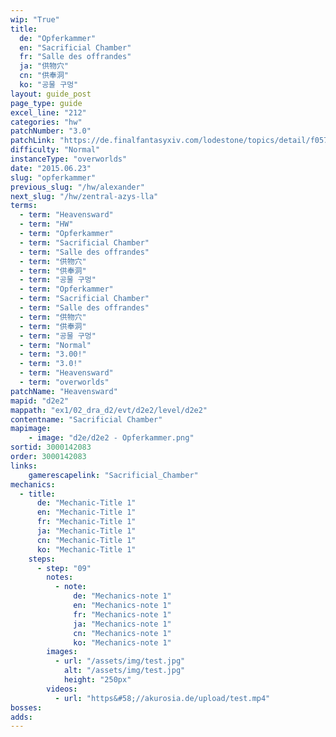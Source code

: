 ```yaml
---
wip: "True"
title:
  de: "Opferkammer"
  en: "Sacrificial Chamber"
  fr: "Salle des offrandes"
  ja: "供物穴"
  cn: "供奉洞"
  ko: "공물 구멍"
layout: guide_post
page_type: guide
excel_line: "212"
categories: "hw"
patchNumber: "3.0"
patchLink: "https://de.finalfantasyxiv.com/lodestone/topics/detail/f0575b82a639492e5a70e34d823d77bddcb7f686"
difficulty: "Normal"
instanceType: "overworlds"
date: "2015.06.23"
slug: "opferkammer"
previous_slug: "/hw/alexander"
next_slug: "/hw/zentral-azys-lla"
terms:
  - term: "Heavensward"
  - term: "HW"
  - term: "Opferkammer"
  - term: "Sacrificial Chamber"
  - term: "Salle des offrandes"
  - term: "供物穴"
  - term: "供奉洞"
  - term: "공물 구멍"
  - term: "Opferkammer"
  - term: "Sacrificial Chamber"
  - term: "Salle des offrandes"
  - term: "供物穴"
  - term: "供奉洞"
  - term: "공물 구멍"
  - term: "Normal"
  - term: "3.00!"
  - term: "3.0!"
  - term: "Heavensward"
  - term: "overworlds"
patchName: "Heavensward"
mapid: "d2e2"
mappath: "ex1/02_dra_d2/evt/d2e2/level/d2e2"
contentname: "Sacrificial Chamber"
mapimage:
    - image: "d2e/d2e2 - Opferkammer.png"
sortid: 3000142083
order: 3000142083
links:
    gamerescapelink: "Sacrificial_Chamber"
mechanics:
  - title:
      de: "Mechanic-Title 1"
      en: "Mechanic-Title 1"
      fr: "Mechanic-Title 1"
      ja: "Mechanic-Title 1"
      cn: "Mechanic-Title 1"
      ko: "Mechanic-Title 1"
    steps:
      - step: "09"
        notes:
          - note:
              de: "Mechanics-note 1"
              en: "Mechanics-note 1"
              fr: "Mechanics-note 1"
              ja: "Mechanics-note 1"
              cn: "Mechanics-note 1"
              ko: "Mechanics-note 1"
        images:
          - url: "/assets/img/test.jpg"
            alt: "/assets/img/test.jpg"
            height: "250px"
        videos:
          - url: "https&#58;//akurosia.de/upload/test.mp4"
bosses:
adds:
---
```

